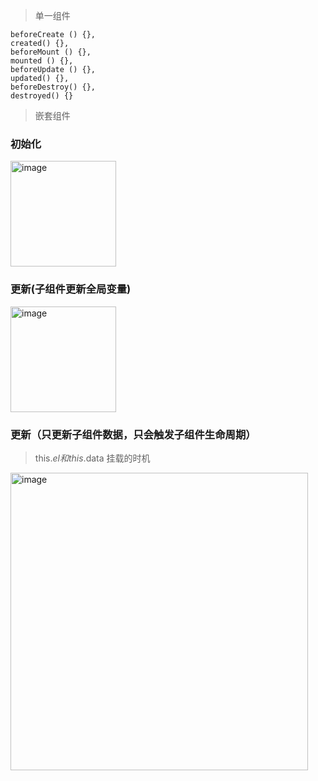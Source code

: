 > 单一组件
```
beforeCreate () {},
created() {},
beforeMount () {},
mounted () {},
beforeUpdate () {},
updated() {},
beforeDestroy() {},
destroyed() {}
```

> 嵌套组件

### 初始化
<img width="169" alt="image" src="https://user-images.githubusercontent.com/11763399/155052658-c7298ddc-c51f-41d4-8d33-cef83c3500f2.png">

### 更新(子组件更新全局变量)
<img width="169" alt="image" src="https://user-images.githubusercontent.com/11763399/155052800-30bcf522-07c9-401f-b287-f8633b2fc4a9.png">

### 更新（只更新子组件数据，只会触发子组件生命周期）


> this.$el 和 this.$data 挂载的时机
<img width="476" alt="image" src="https://user-images.githubusercontent.com/11763399/155053982-714ac6c0-7281-4939-930a-e97c9fe3627c.png">

